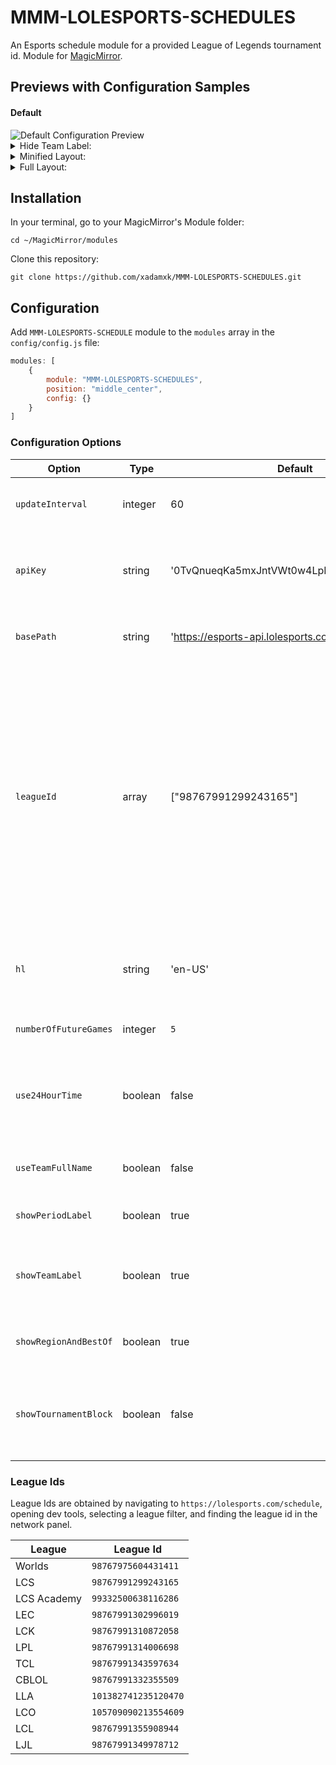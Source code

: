 # MMM-LOLESPORTS-SCHEDULES
An Esports schedule module for a provided League of Legends tournament id.
Module for <a href="https://github.com/MichMich/MagicMirror">MagicMirror</a>.

## Previews with Configuration Samples
#### Default
<img src="https://github.com/xadamxk/MMM-LOLESPORTS-SCHEDULES/blob/main/screenshots/default_live.png?raw=true" title="Default Configuration Preview"  />

<details> 
  <summary>Hide Team Label:</summary>
  <img src="https://github.com/xadamxk/MMM-LOLESPORTS-SCHEDULES/blob/main/screenshots/hideFullName.png?raw=true" title="Preview Hide Team Label"  />
	<pre><code>
config: {
	showTeamLabel: false	
}
	</code></pre>
</details>

<details> 
  <summary>Minified Layout:</summary>
  <img src="https://github.com/xadamxk/MMM-LOLESPORTS-SCHEDULES/blob/main/screenshots/hideFullName_hideRegionAndBestOf.png?raw=true" title="Preview Minified Layout"  />
	<pre><code>
config: {
	showTeamLabel: false,
	showRegionAndBestOf: false,
}
	</code></pre>
</details>

<details> 
  <summary>Full Layout:</summary>
  <img src="https://github.com/xadamxk/MMM-LOLESPORTS-SCHEDULES/blob/main/screenshots/hidePeriodLabel_use24hour_useFullTeamName_showTournamentBlock.png?raw=true" title="Preview Full Layout"  />
	<pre><code>
config: {
	showPeriodLabel: false,
	use24HourTime: true,
	useTeamFullName: true,
	showTournamentBlock: true
}
	</code></pre>
</details>

## Installation
In your terminal, go to your MagicMirror's Module folder:
````
cd ~/MagicMirror/modules
````

Clone this repository:
````
git clone https://github.com/xadamxk/MMM-LOLESPORTS-SCHEDULES.git
````

## Configuration
Add `MMM-LOLESPORTS-SCHEDULE` module to the `modules` array in the `config/config.js` file:
````javascript
modules: [
	{
		module: "MMM-LOLESPORTS-SCHEDULES",
		position: "middle_center",
		config: {}
	}
]
````
### Configuration Options

| **Option** | **Type** | **Default** | **Description** |
| --- | --- | --- | --- |
| `updateInterval` | integer | 60 | Number of minutes to poll api for updates. |
| `apiKey` | string | '0TvQnueqKa5mxJntVWt0w4LpLfEkrV1Ta8rQBb9Z' | Api key used to query esports API - all users' api key is the default key. |
| `basePath` | string | 'https://esports-api.lolesports.com/persisted/gw' | Base bath used to query the esports api. |
| `leagueId` | array | ["98767991299243165"] | Array of league ids to get esport standings. Currently the API only supports a single league id. If no id is provided, then all region games will be provided. Refer to league table below for ids of other leagues. Defaults to NA LCS.|
| `hl` | string | 'en-US' | Host language/ locale to use when requesting esports data. |
| `numberOfFutureGames` | integer | `5` | Number of future games to display. |
| `use24HourTime` | boolean | false | Use 24 hour format (hh:mm) rather than 12 hour format (hh PERIOD) |
| `useTeamFullName` | boolean | false | Show teams' full name rather than teams' code. |
| `showPeriodLabel` | boolean | true | Show period (AM/PM) after time. |
| `showTeamLabel` | boolean | true | Show team label (name/code). Use `false` for slim component. |
| `showRegionAndBestOf` | boolean | true | Show region and best of format for games. |
| `showTournamentBlock` | boolean | false | Show tournament block (ie. Playoffs - Round 1) after start date.|

### League Ids
League Ids are obtained by navigating to `https://lolesports.com/schedule`, opening dev tools, selecting a league filter, and finding the league id in the network panel.

| **League** | **League Id** |
| --- | --- |
| Worlds | `98767975604431411` |
| LCS | `98767991299243165` |
| LCS Academy | `99332500638116286` |
| LEC | `98767991302996019` |
| LCK | `98767991310872058` |
| LPL | `98767991314006698` |
| TCL | `98767991343597634` |
| CBLOL | `98767991332355509` |
| LLA | `101382741235120470` |
| LCO | `105709090213554609` |
| LCL | `98767991355908944` |
| LJL | `98767991349978712` |

